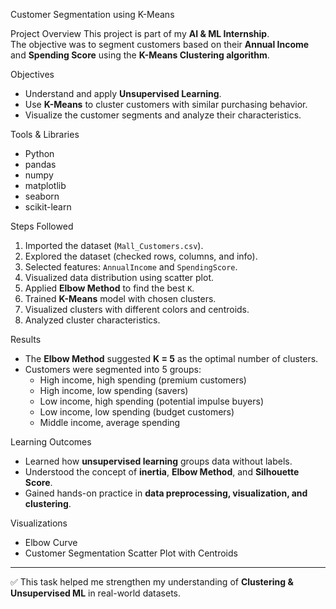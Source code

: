  Customer Segmentation using K-Means

 Project Overview
This project is part of my **AI & ML Internship**.  
The objective was to segment customers based on their **Annual Income** and **Spending Score** using the **K-Means Clustering algorithm**.

 Objectives
- Understand and apply **Unsupervised Learning**.
- Use **K-Means** to cluster customers with similar purchasing behavior.
- Visualize the customer segments and analyze their characteristics.

 Tools & Libraries
- Python
- pandas
- numpy
- matplotlib
- seaborn
- scikit-learn

Steps Followed
1. Imported the dataset (`Mall_Customers.csv`).
2. Explored the dataset (checked rows, columns, and info).
3. Selected features: `AnnualIncome` and `SpendingScore`.
4. Visualized data distribution using scatter plot.
5. Applied **Elbow Method** to find the best `K`.
6. Trained **K-Means** model with chosen clusters.
7. Visualized clusters with different colors and centroids.
8. Analyzed cluster characteristics.

 Results
- The **Elbow Method** suggested **K = 5** as the optimal number of clusters.
- Customers were segmented into 5 groups:
  - High income, high spending (premium customers)
  - High income, low spending (savers)
  - Low income, high spending (potential impulse buyers)
  - Low income, low spending (budget customers)
  - Middle income, average spending

Learning Outcomes
- Learned how **unsupervised learning** groups data without labels.
- Understood the concept of **inertia**, **Elbow Method**, and **Silhouette Score**.
- Gained hands-on practice in **data preprocessing, visualization, and clustering**.

 Visualizations
- Elbow Curve
- Customer Segmentation Scatter Plot with Centroids

---

✅ This task helped me strengthen my understanding of **Clustering & Unsupervised ML** in real-world datasets.
